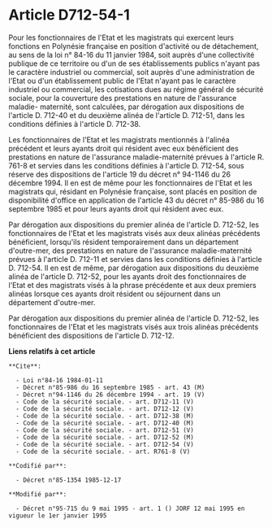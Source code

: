 # Article D712-54-1

Pour les fonctionnaires de l'Etat et les magistrats qui exercent leurs fonctions en Polynésie française en position
d'activité ou de détachement, au sens de la loi n° 84-16 du 11 janvier 1984, soit auprès d'une collectivité publique de ce
territoire ou d'un de ses établissements publics n'ayant pas le caractère industriel ou commercial, soit auprès d'une
administration de l'Etat ou d'un établissement public de l'Etat n'ayant pas le caractère industriel ou commercial, les
cotisations dues au régime général de sécurité sociale, pour la couverture des prestations en nature de l'assurance maladie-
maternité, sont calculées, par dérogation aux dispositions de l'article D. 712-40 et du deuxième alinéa de l'article D.
712-51, dans les conditions définies à l'article D. 712-38.

Les fonctionnaires de l'Etat et les magistrats mentionnés à l'alinéa précédent et leurs ayants droit qui résident avec eux
bénéficient des prestations en nature de l'assurance maladie-maternité prévues à l'article R. 761-8 et servies dans les
conditions définies à l'article D. 712-54, sous réserve des dispositions de l'article 19 du décret n° 94-1146 du 26 décembre
1994. Il en est de même pour les fonctionnaires de l'Etat et les magistrats qui, résidant en Polynésie française, sont placés
en position de disponibilité d'office en application de l'article 43 du décret n° 85-986 du 16 septembre 1985 et pour leurs
ayants droit qui résident avec eux.

Par dérogation aux dispositions du premier alinéa de l'article D. 712-52, les fonctionnaires de l'Etat et les magistrats
visés aux deux alinéas précédents bénéficient, lorsqu'ils résident temporairement dans un département d'outre-mer, des
prestations en nature de l'assurance maladie-maternité prévues à l'article D. 712-11 et servies dans les conditions définies
à l'article D. 712-54. Il en est de même, par dérogation aux dispositions du deuxième alinéa de l'article D. 712-52, pour les
ayants droit des fonctionnaires de l'Etat et des magistrats visés à la phrase précédente et aux deux premiers alinéas lorsque
ces ayants droit résident ou séjournent dans un département d'outre-mer.

Par dérogation aux dispositions du premier alinéa de l'article D. 712-52, les fonctionnaires de l'Etat et les magistrats
visés aux trois alinéas précédents bénéficient des dispositions de l'article D. 712-12.

**Liens relatifs à cet article**

	**Cite**:

	  - Loi n°84-16 1984-01-11
	  - Décret n°85-986 du 16 septembre 1985 - art. 43 (M)
	  - Décret n°94-1146 du 26 décembre 1994 - art. 19 (V)
	  - Code de la sécurité sociale. - art. D712-11 (V)
	  - Code de la sécurité sociale. - art. D712-12 (V)
	  - Code de la sécurité sociale. - art. D712-38 (M)
	  - Code de la sécurité sociale. - art. D712-40 (M)
	  - Code de la sécurité sociale. - art. D712-51 (V)
	  - Code de la sécurité sociale. - art. D712-52 (M)
	  - Code de la sécurité sociale. - art. D712-54 (V)
	  - Code de la sécurité sociale. - art. R761-8 (V)

	**Codifié par**:

	  - Décret n°85-1354 1985-12-17

	**Modifié par**:

	  - Décret n°95-715 du 9 mai 1995 - art. 1 () JORF 12 mai 1995 en vigueur le 1er janvier 1995

